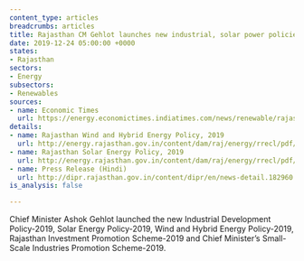 ```yaml
---
content_type: articles
breadcrumbs: articles
title: Rajasthan CM Gehlot launches new industrial, solar power policies
date: 2019-12-24 05:00:00 +0000
states:
- Rajasthan
sectors:
- Energy
subsectors:
- Renewables
sources:
- name: Economic Times
  url: https://energy.economictimes.indiatimes.com/news/renewable/rajasthan-cm-gehlot-launches-new-industrial-solar-power-policies/72895403
details:
- name: Rajasthan Wind and Hybrid Energy Policy, 2019
  url: http://energy.rajasthan.gov.in/content/dam/raj/energy/rrecl/pdf/Home%20Page/Rajasthan%20Wind%20and%20Hybrid%20Energy%20Policy2019.pdf
- name: Rajasthan Solar Energy Policy, 2019
  url: http://energy.rajasthan.gov.in/content/dam/raj/energy/rrecl/pdf/Home%20Page/Rajasthan%20Solar%20Energy%20Policy2019.pdf
- name: Press Release (Hindi)
  url: http://dipr.rajasthan.gov.in/content/dipr/en/news-detail.182960.html
is_analysis: false

---
```

Chief Minister Ashok Gehlot launched the new Industrial Development Policy-2019, Solar Energy Policy-2019, Wind and Hybrid Energy Policy-2019, Rajasthan Investment Promotion Scheme-2019 and Chief Minister’s Small-Scale Industries Promotion Scheme-2019.